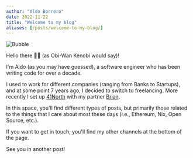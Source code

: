 ```yaml
---
author: "Aldo Borrero"
date: 2022-11-22
title: "Welcome to my blog"
aliases: [/posts/welcome-to-my-blog/]
---
```


![Bubble](/images/posts/welcome-to-my-blog/bubble.jpg)

Hello there 👋🏻 (as Obi-Wan Kenobi would say)!

I'm Aldo (as you may have guessed), a software engineer who has been writing code for over a decade.

I used to work for different companies (ranging from Banks to Startups), and at some point 7 years ago, I decided to switch to freelancing. More recently I set up [41North](https://41north.dev) with my partner [Brian](https://bmcgee.ie/).

In this space, you'll find different types of posts, but primarily those related to the things that I care about most these days (i.e., Ethereum, Nix, Open Source, etc.).

If you want to get in touch, you'll find my other channels at the bottom of the page.

See you in another post!
